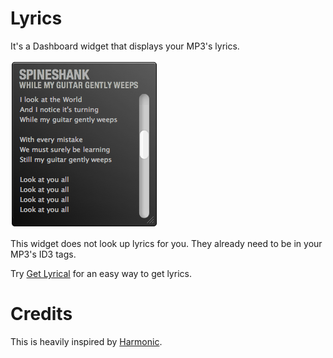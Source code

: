 Lyrics
======
It's a Dashboard widget that displays your MP3's lyrics.

![A Screenshot](images/lyrics-widget-screen.png)

This widget does not look up lyrics for you. They already
need to be in your MP3's ID3 tags.

Try [Get Lyrical](http://shullian.com/get_lyrical.php) for an easy way to get lyrics.

Credits
=======
This is heavily inspired by [Harmonic](http://github.com/supapuerco/harmonic/).
